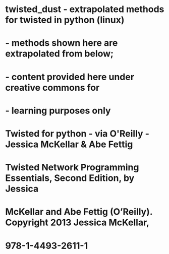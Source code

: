 # twisted_dust - extrapolated methods for twisted in python (linux)
# - methods shown here are extrapolated from below;
# - content provided here under creative commons for
# - learning purposes only
# 
# Twisted for python - via O'Reilly - Jessica McKellar & Abe Fettig
# Twisted Network Programming Essentials, Second Edition, by Jessica 
# McKellar and Abe Fettig (O’Reilly). Copyright 2013 Jessica McKellar, 
# 978-1-4493-2611-1
